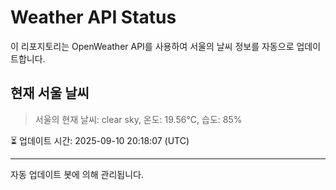 
# Weather API Status

이 리포지토리는 OpenWeather API를 사용하여 서울의 날씨 정보를 자동으로 업데이트합니다.

## 현재 서울 날씨
> 서울의 현재 날씨: clear sky, 온도: 19.56°C, 습도: 85%

⏳ 업데이트 시간: 2025-09-10 20:18:07 (UTC)

---
자동 업데이트 봇에 의해 관리됩니다.
